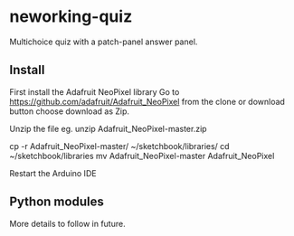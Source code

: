 # neworking-quiz
Multichoice quiz with a patch-panel answer panel.


## Install
First install the Adafruit NeoPixel library
Go to https://github.com/adafruit/Adafruit_NeoPixel 
from the clone or download button choose download as Zip.

Unzip the file eg. 
unzip Adafruit_NeoPixel-master.zip

cp -r Adafruit_NeoPixel-master/ ~/sketchbook/libraries/
cd ~/sketchbook/libraries
mv Adafruit_NeoPixel-master Adafruit_NeoPixel

Restart the Arduino IDE


## Python modules

 


More details to follow in future.
